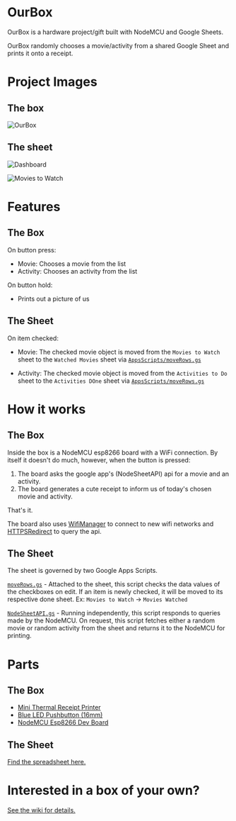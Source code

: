# OurBox

OurBox is a hardware project/gift built with NodeMCU and Google Sheets.

OurBox randomly chooses a movie/activity from a shared Google Sheet and prints it onto a receipt.

# Project Images

## The box

![OurBox](readme/OurBox.png)

## The sheet

![Dashboard](readme/OurSheet_Stats.png?raw=true)

![Movies to Watch](readme/OurSheet_MoviesToWatch.png)

# Features

## The Box

On button press:

- Movie: Chooses a movie from the list
- Activity: Chooses an activity from the list

On button hold:

- Prints out a picture of us

## The Sheet

On item checked:

- Movie: The checked movie object is moved from the `Movies to Watch` sheet to the `Watched Movies` sheet via [`AppsScripts/moveRows.gs`](AppsScripts/moveRows.gs)

- Activity: The checked movie object is moved from the `Activities to Do` sheet to the `Activities DOne` sheet via [`AppsScripts/moveRows.gs`](AppsScripts/moveRows.gs)

# How it works

## The Box

Inside the box is a NodeMCU esp8266 board with a WiFi connection. By itself it doesn't do much, however, when the button is pressed:

1. The board asks the google app's (NodeSheetAPI) api for a movie and an activity.
2. The board generates a cute receipt to inform us of today's chosen movie and activity.

That's it.

The board also uses [WifiManager](https://github.com/tzapu/WiFiManager) to connect to new wifi networks and [HTTPSRedirect](https://github.com/electronicsguy/HTTPSRedirect) to query the api.

## The Sheet

The sheet is governed by two Google Apps Scripts.

[`moveRows.gs`](AppsScripts/moveRows.gs) - Attached to the sheet, this script checks the data values of the checkboxes on edit. If an item is newly checked, it will be moved to its respective done sheet. Ex: `Movies to Watch` -> `Movies Watched`

[`NodeSheetAPI.gs`](AppsScripts/NodeSheetAPI.gs) - Running independently, this script responds to queries made by the NodeMCU. On request, this script fetches either a random movie or random activity from the sheet and returns it to the NodeMCU for printing.

# Parts

## The Box

- [Mini Thermal Receipt Printer](https://www.adafruit.com/product/597)
- [Blue LED Pushbutton (16mm)](https://www.amazon.com/dp/B01G00GHQY)
- [NodeMCU Esp8266 Dev Board](https://www.amazon.com/dp/B07HF44GBT/)

## The Sheet

[Find the spreadsheet here.](https://docs.google.com/spreadsheets/d/1BCIeMgrSKmTzj2HvcG4cfiwgFYYceMNEe1QAbMFjtNQ/edit?usp=sharing)

# Interested in a box of your own?

[See the wiki for details.](https://github.com/latelylk/OurBox/wiki/Install)
